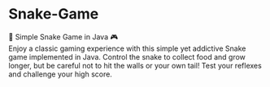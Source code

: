 # Snake-Game
🐍 Simple Snake Game in Java 🎮  
Enjoy a classic gaming experience with this simple yet addictive Snake game implemented in Java. Control the snake to collect food and grow longer, but be careful not to hit the walls or your own tail! Test your reflexes and challenge your high score.

